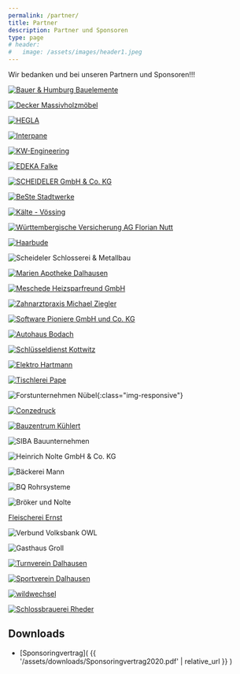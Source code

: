```yaml
---
permalink: /partner/
title: Partner
description: Partner und Sponsoren
type: page
# header:
#   image: /assets/images/header1.jpeg
---
```


Wir bedanken und bei unseren Partnern und Sponsoren!!!

<!-- Stand: 13.05.2019 -->

<!-- [![alt text](image link)](web link) -->

<!-- 200 -->

[![Bauer & Humburg Bauelemente](/assets/partner-logos/bundh.png)](https://b-h-bauelemente.de)

[![Decker Massivholzmöbel](/assets/partner-logos/teamdecker-logo-web.png)](https://decker.de)

[![HEGLA](/assets/partner-logos/hegla.png)](https://hegla.com/)

[![Interpane](/assets/partner-logos/interpane2.jpg)](https://interpane.com)

[![KW-Engineering](/assets/partner-logos/kw-web.png)](https://kwcg.de)

[![EDEKA Falke](/assets/partner-logos/falke.png)](https://www.edeka.de/eh/hessenring/edeka-falke-untere-hauptstra%C3%9Fe-148/index.jsp)

[![SCHEIDELER GmbH & Co. KG](/assets/partner-logos/scheideler-stanz.png)](https://scheideler-gmbh.de/)

<!-- 100 -->

[![BeSte Stadtwerke](/assets/partner-logos/beste.jpg)](https://beste-stadtwerke.de)

[![Kälte - Vössing](/assets/partner-logos/kaelte-voessing.jpg)](https://www.kaelte-voessing.de/)

[![Württembergische Versicherung AG Florian Nutt](/assets/partner-logos/wundw.jpg)](https://www.wuerttembergische.de/versicherungen/florian.nutt)

[![Haarbude](/assets/partner-logos/haarbude_web.jpg)](https://haarbude.de)

![Scheideler Schlosserei & Metallbau](/assets/partner-logos/scheideler-schlosserei.jpg)

[![Marien Apotheke Dalhausen](/assets/partner-logos/apotheke.jpg)](https://www.marien-apotheke-dalhausen.de)

[![Meschede Heizsparfreund GmbH](/assets/partner-logos/meschede.jpg)](https://www.meschede-haustechnik.de)

[![Zahnarztpraxis Michael Ziegler](/assets/partner-logos/ziegler.jpg)](https://www.zahnarzt-ziegler.de)

[![Software Pioniere GmbH und Co. KG](/assets/partner-logos/softwarepioniere.jpg)](https://softwarepioniere.de)

[![Autohaus Bodach](/assets/partner-logos/bodach-web.jpg)](https://www.ford-bodach-borgentreich.de)

[![Schlüsseldienst Kottwitz](/assets/partner-logos/kottwitz.png)](https://www.dasoertliche.de/Themen/Schl%C3%BCssel-u-Notdienst-S-Kottwitz-Beverungen-Lange-Str)

[![Elektro Hartmann](/assets/partner-logos/elektro-hartmann.jpg)](http://www.elektro-hartmann.de)

[![Tischlerei Pape](/assets/partner-logos/pape_web.png)](http://www.tischlerei-pape.com)

![Forstunternehmen Nübel](/assets/partner-logos/forst-nuebel.jpg){:class="img-responsive"}

[![Conzedruck](/assets/partner-logos/conzedruck_web.png)](https://www.conzedruck.de)

[![Bauzentrum Kühlert](/assets/partner-logos/kuehlert_web.jpg)](https://www.kuehlert.de/)

![SIBA Bauunternehmen](/assets/partner-logos/siba_web.png)

<!-- 50 -->
![Heinrich Nolte GmbH & Co. KG](/assets/partner-logos/nolte_bau.jpg)

![Bäckerei Mann](/assets/partner-logos/baeckerei-mann.jpg)

![BQ Rohrsysteme](/assets/partner-logos/bq.jpg)

![Bröker und Nolte](/assets/partner-logos/broeker-nolte.png)

[Fleischerei Ernst](https://www.dasoertliche.de/Themen/Ernst-Thomas-Fleischerei-Beverungen-Dalhausen-Untere-Hauptstr)

![Verbund Volksbank OWL](/assets/partner-logos/verbundvvbowl.jpg)

<!-- Sonstige -->
![Gasthaus Groll](/assets/partner-logos/groll.png)

[![Turnverein Dalhausen](/assets/partner-logos/tvd.jpg)](http://tv-dalhausen.de)

[![Sportverein Dalhausen](/assets/partner-logos/svd.png)](https://www.sv-dalhausen.de/)

[![wildwechsel](/assets/partner-logos/ww_web.jpg)](https://www.wildwechsel.de/)

[![Schlossbrauerei Rheder](/assets/partner-logos/rheder.jpg)](http://www.schlossbrauerei-rheder.de/)

## Downloads
- [Sponsoringvertrag]( {{ '/assets/downloads/Sponsoringvertrag2020.pdf' | relative_url }} )

